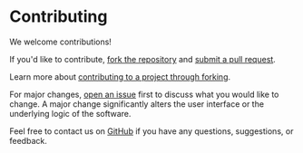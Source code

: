 # Contributing

We welcome contributions!

If you'd like to contribute,
[fork the repository](https://docs.github.com/en/pull-requests/collaborating-with-pull-requests/working-with-forks/fork-a-repo)
and [submit a pull request](https://docs.github.com/en/pull-requests/collaborating-with-pull-requests/proposing-changes-to-your-work-with-pull-requests/creating-a-pull-request).

Learn more about [contributing to a project through forking](https://docs.github.com/en/get-started/exploring-projects-on-github/contributing-to-a-project).

For major changes, [open an issue](https://docs.github.com/en/issues/tracking-your-work-with-issues/creating-an-issue)
first to discuss what you would like to change. A major change significantly alters the user interface or the underlying
logic of the software.

Feel free to contact us on [GitHub](https://github.com/deangelisdf/write2audiobook) if you have any questions,
suggestions, or feedback.
